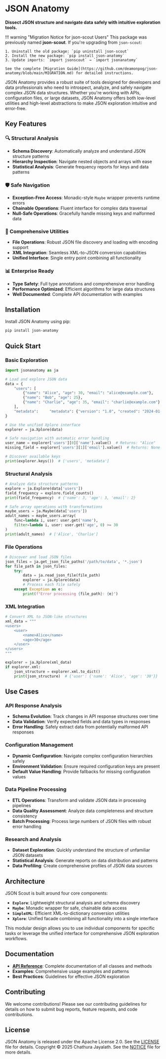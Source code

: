 # JSON Anatomy

**Dissect JSON structure and navigate data safely with intuitive exploration tools.**

!!! warning "Migration Notice for json-scout Users"
    This package was previously named **json-scout**. If you're upgrading from `json-scout`:
    
    1. Uninstall the old package: `pip uninstall json-scout`
    2. Install the new package: `pip install json-anatomy`
    3. Update imports: `import jsonscout` → `import jsonanatomy`
    
    See the complete [Migration Guide](https://github.com/deamonpog/json-anatomy/blob/main/MIGRATION.md) for detailed instructions.

JSON Anatomy provides a robust suite of tools designed for developers and data professionals who need to introspect, analyze, and safely navigate complex JSON data structures. Whether you're working with APIs, configuration files, or large datasets, JSON Anatomy offers both low-level utilities and high-level abstractions to make JSON exploration intuitive and error-free.

## Key Features

### 🔍 **Structural Analysis**
- **Schema Discovery**: Automatically analyze and understand JSON structure patterns
- **Hierarchy Inspection**: Navigate nested objects and arrays with ease
- **Statistical Analysis**: Generate frequency reports for keys and data patterns

### 🛡️ **Safe Navigation**
- **Exception-Free Access**: Monadic-style `Maybe` wrapper prevents runtime errors
- **Chainable Operations**: Fluent interface for complex data traversal
- **Null-Safe Operations**: Gracefully handle missing keys and malformed data

### 🔧 **Comprehensive Utilities**
- **File Operations**: Robust JSON file discovery and loading with encoding support
- **XML Integration**: Seamless XML-to-JSON conversion capabilities
- **Unified Interface**: Single entry point combining all functionality

### 📊 **Enterprise Ready**
- **Type Safety**: Full type annotations and comprehensive error handling
- **Performance Optimized**: Efficient algorithms for large data structures
- **Well Documented**: Complete API documentation with examples

## Installation

Install JSON Anatomy using pip:

```bash
pip install json-anatomy
```

## Quick Start

### Basic Exploration

```python
import jsonanatomy as ja

# Load and explore JSON data
data = {
    "users": [
        {"name": "Alice", "age": 30, "email": "alice@example.com"},
        {"name": "Bob", "age": 25},
        {"name": "Charlie", "age": 35, "email": "charlie@example.com"}
    ],
    "metadata":     "metadata": {"version": "1.0", "created": "2024-01-01"}
}

# Use the unified Xplore interface
explorer = ja.Xplore(data)

# Safe navigation with automatic error handling
user_name = explorer['users'][0]['name'].value()  # Returns: "Alice"
missing_field = explorer['users'][1]['email'].value()  # Returns: None (no exception)

# Discover available keys
print(explorer.keys())  # ['users', 'metadata']
```

### Structural Analysis

```python
# Analyze data structure patterns
explore = ja.Explore(data['users'])
field_frequency = explore.field_counts()
print(field_frequency)  # {'name': 3, 'age': 3, 'email': 2}

# Safe array operations with transformations
maybe_users = ja.Maybe(data['users'])
adult_names = maybe_users.array(
    func=lambda i, user: user.get('name'),
    filter=lambda i, user: user.get('age', 0) >= 30
)
print(adult_names)  # ['Alice', 'Charlie']
```

### File Operations

```python
# Discover and load JSON files
json_files = ja.get_json_file_paths('/path/to/data', '*.json')
for file_path in json_files:
    try:
        data = ja.read_json_file(file_path)
        explorer = ja.Xplore(data)
        # Process each file safely
    except Exception as e:
        print(f"Error processing {file_path}: {e}")
```

### XML Integration

```python
# Convert XML to JSON-like structures
xml_data = """
<users>
    <user>
        <name>Alice</name>
        <age>30</age>
    </user>
</users>
"""

explorer = ja.Xplore(xml_data)
if explorer.xml:
    json_structure = explorer.xml.to_dict()
    print(json_structure)  # {'user': {'name': 'Alice', 'age': '30'}}
```

## Use Cases

### API Response Analysis
- **Schema Evolution**: Track changes in API response structures over time
- **Data Validation**: Verify expected fields and data types in responses
- **Error Handling**: Safely extract data from potentially malformed API responses

### Configuration Management
- **Dynamic Configuration**: Navigate complex configuration hierarchies safely
- **Environment Validation**: Ensure required configuration keys are present
- **Default Value Handling**: Provide fallbacks for missing configuration values

### Data Pipeline Processing
- **ETL Operations**: Transform and validate JSON data in processing pipelines
- **Data Quality Assessment**: Analyze data completeness and structure consistency
- **Batch Processing**: Process large numbers of JSON files with robust error handling

### Research and Analysis
- **Dataset Exploration**: Quickly understand the structure of unfamiliar JSON datasets
- **Statistical Analysis**: Generate reports on data distribution and patterns
- **Data Profiling**: Create comprehensive profiles of JSON data sources

## Architecture

JSON Scout is built around four core components:

- **`Explore`**: Lightweight structural analysis and schema discovery
- **`Maybe`**: Monadic wrapper for safe, chainable data access
- **`SimpleXML`**: Efficient XML-to-dictionary conversion utilities
- **`Xplore`**: Unified facade combining all functionality into a single interface

This modular design allows you to use individual components for specific tasks or leverage the unified interface for comprehensive JSON exploration workflows.

## Documentation

- **[API Reference](api.md)**: Complete documentation of all classes and methods
- **Examples**: Comprehensive usage examples and patterns
- **Best Practices**: Guidelines for effective JSON exploration

## Contributing

We welcome contributions! Please see our contributing guidelines for details on how to submit bug reports, feature requests, and code contributions.

## License

JSON Anatomy is released under the Apache License 2.0. See the [LICENSE](LICENSE.txt) file for details.
Copyright © 2025 Chathura Jayalath. See the [NOTICE](NOTICE.txt) file for more details.